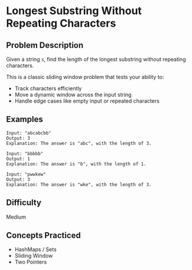 # Longest Substring Without Repeating Characters

## Problem Description

Given a string `s`, find the length of the longest substring without repeating characters.

This is a classic sliding window problem that tests your ability to:
- Track characters efficiently
- Move a dynamic window across the input string
- Handle edge cases like empty input or repeated characters

## Examples

```text
Input: "abcabcbb"
Output: 3
Explanation: The answer is "abc", with the length of 3.

Input: "bbbbb"
Output: 1
Explanation: The answer is "b", with the length of 1.

Input: "pwwkew"
Output: 3
Explanation: The answer is "wke", with the length of 3.
```

## Difficulty

Medium

## Concepts Practiced

- HashMaps / Sets
- Sliding Window
- Two Pointers
